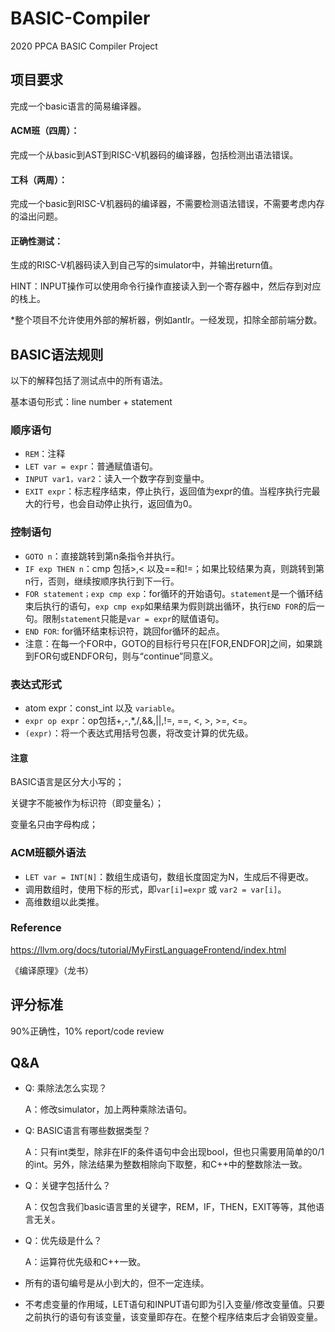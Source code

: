 # BASIC-Compiler
2020 PPCA BASIC Compiler Project

## 项目要求

完成一个basic语言的简易编译器。

#### ACM班（四周）：

完成一个从basic到AST到RISC-V机器码的编译器，包括检测出语法错误。

#### 工科（两周）：

完成一个basic到RISC-V机器码的编译器，不需要检测语法错误，不需要考虑内存的溢出问题。

#### 正确性测试：

生成的RISC-V机器码读入到自己写的simulator中，并输出return值。

HINT：INPUT操作可以使用命令行操作直接读入到一个寄存器中，然后存到对应的栈上。

*整个项目不允许使用外部的解析器，例如antlr。一经发现，扣除全部前端分数。



## BASIC语法规则

以下的解释包括了测试点中的所有语法。

基本语句形式：line number + statement

### 顺序语句

- `REM`：注释
- `LET var = expr`：普通赋值语句。
- `INPUT var1，var2`：读入一个数字存到变量中。
- `EXIT expr`：标志程序结束，停止执行，返回值为expr的值。当程序执行完最大的行号，也会自动停止执行，返回值为0。

### 控制语句

- `GOTO n`：直接跳转到第n条指令并执行。
- `IF exp THEN n`：cmp 包括>,< 以及==和!=；如果比较结果为真，则跳转到第n行，否则，继续按顺序执行到下一行。
- `FOR statement；exp cmp exp`：for循环的开始语句。`statement`是一个循环结束后执行的语句，`exp cmp exp`如果结果为假则跳出循环，执行`END FOR`的后一句。限制`statement`只能是`var = expr`的赋值语句。
- `END FOR`: for循环结束标识符，跳回for循环的起点。
- 注意：在每一个FOR中，GOTO的目标行号只在[FOR,ENDFOR]之间，如果跳到FOR句或ENDFOR句，则与“continue”同意义。

### 表达式形式

- atom expr：const_int 以及 `variable`。
- `expr op expr`：op包括+,-,*,/,&&,||,!=, ==, <, >, >=, <=。
- `(expr)`：将一个表达式用括号包裹，将改变计算的优先级。

#### 注意

BASIC语言是区分大小写的；

关键字不能被作为标识符（即变量名）；

变量名只由字母构成；

### ACM班额外语法

- `LET var = INT[N]`：数组生成语句，数组长度固定为N，生成后不得更改。
- 调用数组时，使用下标的形式，即`var[i]=expr` 或 `var2 = var[i]`。
- 高维数组以此类推。

### Reference

https://llvm.org/docs/tutorial/MyFirstLanguageFrontend/index.html

《编译原理》（龙书）

## 评分标准   

90%正确性，10% report/code review



## Q&A

- Q: 乘除法怎么实现？ 

  A：修改simulator，加上两种乘除法语句。

- Q: BASIC语言有哪些数据类型？ 

  A：只有int类型，除非在IF的条件语句中会出现bool，但也只需要用简单的0/1的int。另外，除法结果为整数相除向下取整，和C++中的整数除法一致。

- Q：关键字包括什么？

  A：仅包含我们basic语言里的关键字，REM，IF，THEN，EXIT等等，其他语言无关。

- Q：优先级是什么？

  A：运算符优先级和C++一致。

- 所有的语句编号是从小到大的，但不一定连续。

- 不考虑变量的作用域，LET语句和INPUT语句即为引入变量/修改变量值。只要之前执行的语句有该变量，该变量即存在。在整个程序结束后才会销毁变量。
